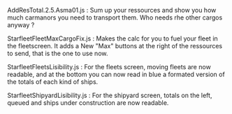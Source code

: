AddResTotal.2.5.Asma01.js :
  Sum up your ressources and show you how much carmanors you need to transport them.
  Who needs rhe other cargos anyway ?

StarfleetFleetMaxCargoFix.js :
  Makes the calc for you to fuel your fleet in the fleetscreen. It adds a New "Max" buttons at the right of the ressources to send, that is the one to use now.

StarfleetFleetsLisibility.js :
  For the fleets screen, moving fleets are now readable, and at the bottom you can now read in blue a formated version of the totals of each kind of ships.

StarfleetShipyardLisibility.js :
  For the shipyard screen, totals on the left, queued and ships under construction are now readable.
